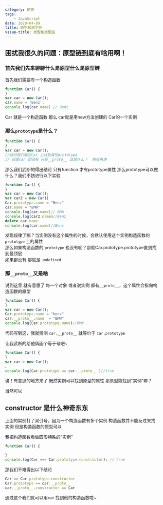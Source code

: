 ```yaml
---
category: 前端
tags: 
    - JavaScript 
date: 2020-04-09
title: 原型和原型链
vssue-title: 原型和原型链 
---
```


## 困扰我很久的问题：原型链到底有啥用啊！

### 首先我们先来聊聊什么是原型什么是原型链 

首先我们需要有一个构造函数

```JavaScript
function Car() {
}
var car = new Car();
car.name = 'Benz';
console.log(car.name) // Benz
```

Car 就是一个构造函数 那么 car就是用new方法创建的 Car的一个实例

### 那么`prototype`是什么？
```JavaScript
function Car() {
}
var car = new Car();
//这时我们能在Car 上找到属性prototype
// 但是car 却没有 只有__proto__ 这是什么？  稍后再讲
```
那么我们武断的得出结论 只有function 才有prototype属性 
那么prototype可以做什么？我们不妨进行以下实验

```JavaScript
function Car() {
}
var car = new Car();
var car2 = new Car()
Car.prototype.name = "Benz"
car.name = "BMW"
console.log(car.name)// BMW
console.log(car2.name)//Benz
delete car.name
console.log(car.name)//Benz
```

发现规律了嘛？当实例没有这个属性的时候，会默认使用这个实例构造函数的 `prototype` 上的属性  
那么如果构造函数的 `prototype` 也没有呢？那就Car.prototype.prototype直到找到最顶层  
如果都没有 那就是 `undefined`  

### 那`__proto__`又是啥
说到这里 就有意思了  每一个对象 或者说实例 都有`__proto__`，这个属性会指向构造函数的原型
```JavaScript
function Car() {
}
var car = new Car();
Car.prototype.name = "benz"
car.__proto__.name  = "BMW"
console.log(Car.prototype.name)//BMW
```
代码写到这，我就猜测 `car.__proto__` 就等价于 `Car.prototype`  

让我武断的给他俩画个等于号吧~
```JavaScript
function Car() {
}
var car = new Car();
、
console.log(Car.prototype == car.__proto__ )//true
```
诶！有意思的地方来了 既然实例可以找到原型的属性 那原型能找到"实例"嘛？  

当然可以

## constructor 是什么神奇东东

上面的实例打了双引号，因为一个构造函数有多个实例 构造函数并不能反过来找实例 但是构造函数的原型可以

我把构造函数看做圆形特殊的"实例"  

```Javascript
function Car() {

}
console.log(Car === Car.prototype.constructor); // true
```

那我们不难得出以下结论  
```javascript
Car == Car.prototype.constructor   
Car.prototype == car.__proto__  
car.__proto__.constructor == Car  
```
通过这个我们就可以用car 找到他的构造函数啦~  

